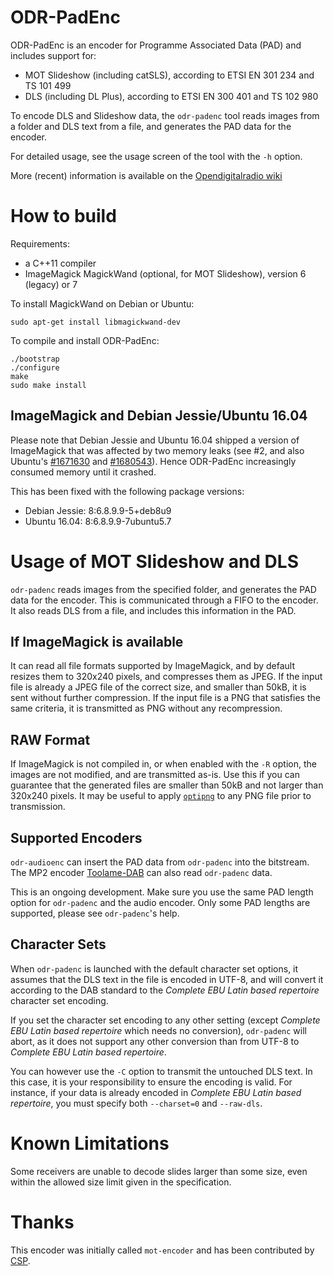 ODR-PadEnc
==========

ODR-PadEnc is an encoder for Programme Associated Data (PAD) and includes
support for:

* MOT Slideshow (including catSLS), according to ETSI EN 301 234 and TS 101 499
* DLS (including DL Plus), according to ETSI EN 300 401 and TS 102 980

To encode DLS and Slideshow data, the `odr-padenc` tool reads images
from a folder and DLS text from a file, and generates the PAD data
for the encoder.

For detailed usage, see the usage screen of the tool with the `-h` option.

More (recent) information is available on the
[Opendigitalradio wiki](http://wiki.opendigitalradio.org/ODR-PadEnc)

How to build
=============

Requirements:

* a C++11 compiler
* ImageMagick MagickWand (optional, for MOT Slideshow),
  version 6 (legacy) or 7

To install MagickWand on Debian or Ubuntu:

    sudo apt-get install libmagickwand-dev

To compile and install ODR-PadEnc:

    ./bootstrap
    ./configure
    make
    sudo make install

ImageMagick and Debian Jessie/Ubuntu 16.04
------------------------------------------
Please note that Debian Jessie and Ubuntu 16.04 shipped a version of
ImageMagick that was affected by two memory leaks (see #2, and also
Ubuntu's [#1671630](https://bugs.launchpad.net/ubuntu/+source/imagemagick/+bug/1671630) and [#1680543](https://bugs.launchpad.net/debian/+source/imagemagick/+bug/1680543)). Hence ODR-PadEnc increasingly consumed
memory until it crashed.

This has been fixed with the following package versions:
- Debian Jessie: 8:6.8.9.9-5+deb8u9
- Ubuntu 16.04: 8:6.8.9.9-7ubuntu5.7

Usage of MOT Slideshow and DLS
==============================

`odr-padenc` reads images from the specified folder, and generates the PAD
data for the encoder. This is communicated through a FIFO to the encoder. It
also reads DLS from a file, and includes this information in the PAD.

If ImageMagick is available
---------------------------
It can read all file formats supported by ImageMagick, and by default resizes
them to 320x240 pixels, and compresses them as JPEG. If the input file is already
a JPEG file of the correct size, and smaller than 50kB, it is sent without further
compression. If the input file is a PNG that satisfies the same criteria, it is
transmitted as PNG without any recompression.

RAW Format
----------
If ImageMagick is not compiled in, or when enabled with the `-R` option, the images
are not modified, and are transmitted as-is. Use this if you can guarantee that
the generated files are smaller than 50kB and not larger than 320x240 pixels.
It may be useful to apply [`optipng`](http://optipng.sourceforge.net) to any PNG file prior to transmission.

Supported Encoders
------------------
`odr-audioenc` can insert the PAD data from `odr-padenc` into the bitstream.
The MP2 encoder [Toolame-DAB](https://github.com/Opendigitalradio/toolame-dab)
can also read `odr-padenc` data.

This is an ongoing development. Make sure you use the same PAD length option
for `odr-padenc` and the audio encoder. Only some PAD lengths are supported,
please see `odr-padenc`'s help.

Character Sets
--------------
When `odr-padenc` is launched with the default character set options, it assumes
that the DLS text in the file is encoded in UTF-8, and will convert it according to
the DAB standard to the *Complete EBU Latin based repertoire* character set encoding.

If you set the character set encoding to any other setting (except
*Complete EBU Latin based repertoire* which needs no conversion),
`odr-padenc` will abort, as it does not support any other conversion than from
UTF-8 to *Complete EBU Latin based repertoire*.

You can however use the `-C` option to transmit the untouched DLS text. In this
case, it is your responsibility to ensure the encoding is valid.  For instance,
if your data is already encoded in *Complete EBU Latin based repertoire*, you
must specify both `--charset=0` and `--raw-dls`.

Known Limitations
=================
Some receivers are unable to decode slides larger than some size, even within the allowed
size limit given in the specification.

Thanks
======

This encoder was initially called `mot-encoder` and has been contributed by
[CSP](http://rd.csp.it).
